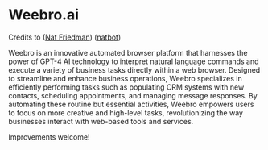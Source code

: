 # Weebro.ai

Credits to ([Nat Friedman](https://nat.org/)) ([natbot](https://github.com/nat/natbot))

Weebro is an innovative automated browser platform that harnesses the power of GPT-4 AI technology to interpret natural language commands and execute a variety of business tasks directly within a web browser. Designed to streamline and enhance business operations, Weebro specializes in efficiently performing tasks such as populating CRM systems with new contacts, scheduling appointments, and managing message responses. By automating these routine but essential activities, Weebro empowers users to focus on more creative and high-level tasks, revolutionizing the way businesses interact with web-based tools and services.

Improvements welcome!
